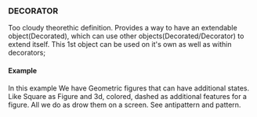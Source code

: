 ### DECORATOR
Too cloudy theorethic definition. 
Provides a way to have an extendable object(Decorated), which can use other objects(Decorated/Decorator) to extend itself. 
This 1st object can be used on it's own as well as within decorators; 

#### Example 
In this example We have Geometric figures that can have additional states. 
Like Square as Figure and 3d, colored, dashed as additional features for a figure. 
All we do as drow them on a screen. See antipattern and pattern.